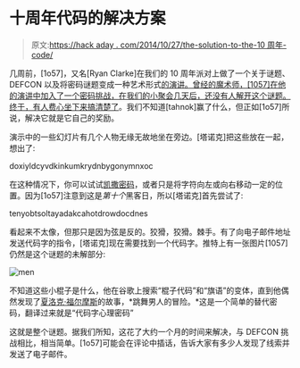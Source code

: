 # 十周年代码的解决方案

> 原文:[https://hack aday . com/2014/10/27/the-solution-to-the-10 周年-code/](https://hackaday.com/2014/10/27/the-solution-to-the-10th-anniversary-code/)

几周前，[1o57]，又名[Ryan Clarke]在我们的 10 周年派对上做了一个关于谜题、DEFCON 以及将密码谜题变成一种艺术形式[的演讲。曾经的魔术师，[1057]在他的演讲中加入了一个密码挑战，在我们的小聚会几天后，还没有人解开这个谜题。终于，](http://hackaday.com/2014/10/06/hackaday-10th-anniversary-1o57-and-the-art-of-encryption/)[有人费心坐下来搞清楚了](http://blog.tahnok.me/solution-to-losts-hackaday-challenge)。我们不知道[tahnok]赢了什么，但正如[1o57]所说，解决它就是它自己的奖励。

演示中的一些幻灯片有几个人物无缘无故地坐在旁边。[塔诺克]把这些放在一起，想出了:

doxiyldcyvdkinkumkrydnbygonymnxoc

在这种情况下，你可以试试[凯撒密码](http://en.wikipedia.org/wiki/Caesar_cipher)，或者只是将字符向左或向右移动一定的位置。因为[1o57]注意到这是*第十个*黑客日，所以[塔诺克]首先尝试了:

tenyobtsoltayadakcahotdrowdocdnes

看起来不太像，但那只是因为弦是反的。狡猾，狡猾。棘手。有了向电子邮件地址发送代码字的指令，[塔诺克]现在需要找到一个代码字。推特上有一张图片[1057]仍然是这个谜题的未解部分:

![men](../Images/f43bc5ed1c8597602cdceec4d101a431.png)

不知道这些小棍子是什么，他在谷歌上搜索“棍子代码”和“旗语”的变体，直到他偶然发现了[夏洛克·福尔摩斯](https://en.wikipedia.org/wiki/The_Adventure_of_the_Dancing_Men)的故事，*跳舞男人的冒险。*这是一个简单的替代密码，翻译过来就是“代码字心理密码”

这就是整个谜题。据我们所知，这花了大约一个月的时间来解决，与 DEFCON 挑战相比，相当简单。[1o57]可能会在评论中插话，告诉大家有多少人发现了线索并发送了电子邮件。